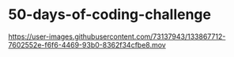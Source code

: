 # 50-days-of-coding-challenge


https://user-images.githubusercontent.com/73137943/133867712-7602552e-f6f6-4469-93b0-8362f34cfbe8.mov

